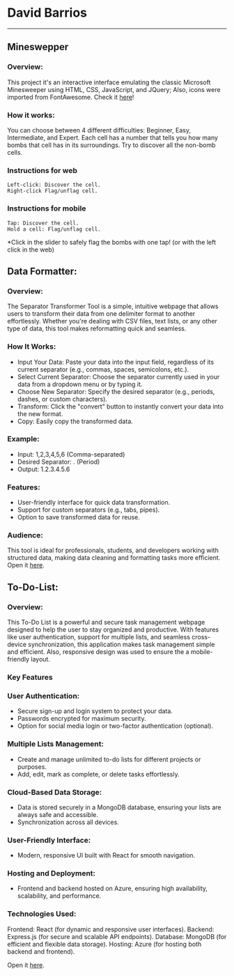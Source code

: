 # David Barrios
<hr>

## Mineswepper 

### Overview:
This project it's an interactive interface emulating the classic Microsoft Minesweeper using HTML, CSS, JavaScript, and JQuery; Also, icons were imported from FontAwesome. Check it [here](https://davidandbar.github.io/minesweeper/)!


### How it works:
You can choose between 4 different difficulties: Beginner, Easy, Intermediate, and Expert.
Each cell has a number that tells you how many bombs that cell has in its surroundings. Try to discover all the non-bomb cells.

### Instructions for web
    Left-click: Discover the cell. 
    Right-click Flag/unflag cell.

### Instructions for mobile
    Tap: Discover the cell. 
    Hold a cell: Flag/unflag cell.

*Click in the slider to safely flag the bombs with one tap! (or with the left click in the web)

## Data Formatter:

### Overview:
The Separator Transformer Tool is a simple, intuitive webpage that allows users to transform their data from one delimiter format to another effortlessly. Whether you're dealing with CSV files, text lists, or any other type of data, this tool makes reformatting quick and seamless.

### How It Works:

- Input Your Data: Paste your data into the input field, regardless of its current separator (e.g., commas, spaces, semicolons, etc.).
- Select Current Separator: Choose the separator currently used in your data from a dropdown menu or by typing it.
- Choose New Separator: Specify the desired separator (e.g., periods, dashes, or custom characters).
- Transform: Click the "convert" button to instantly convert your data into the new format.
- Copy: Easily copy the transformed data.

### Example:

- Input: 1,2,3,4,5,6 (Comma-separated)
- Desired Separator: . (Period)
- Output: 1.2.3.4.5.6

### Features:

- User-friendly interface for quick data transformation.
- Support for custom separators (e.g., tabs, pipes).
- Option to save transformed data for reuse.

### Audience:
This tool is ideal for professionals, students, and developers working with structured data, making data cleaning and formatting tasks more efficient. Open it [here](https://davidandbar.github.io/Formatter/).

## To-Do-List:

### Overview:
This To-Do List is a powerful and secure task management webpage designed to help the user to stay organized and productive. With features like user authentication, support for multiple lists, and seamless cross-device synchronization, this application makes task management simple and efficient. Also, responsive design was used to ensure the a mobile-friendly layout.

### Key Features 
### User Authentication: 
- Secure sign-up and login system to protect your data.
- Passwords encrypted for maximum security.
- Option for social media login or two-factor authentication (optional).

### Multiple Lists Management:
- Create and manage unlimited to-do lists for different projects or purposes.
- Add, edit, mark as complete, or delete tasks effortlessly.

### Cloud-Based Data Storage:
- Data is stored securely in a MongoDB database, ensuring your lists are always safe and accessible.
- Synchronization across all devices.

### User-Friendly Interface:
- Modern, responsive UI built with React for smooth navigation.

### Hosting and Deployment:
- Frontend and backend hosted on Azure, ensuring high availability, scalability, and performance.

### Technologies Used:

Frontend: React (for dynamic and responsive user interfaces).
Backend: Express.js (for secure and scalable API endpoints).
Database: MongoDB (for efficient and flexible data storage).
Hosting: Azure (for hosting both backend and frontend).

Open it [here](https://thankful-forest-0df18890f.4.azurestaticapps.net/).